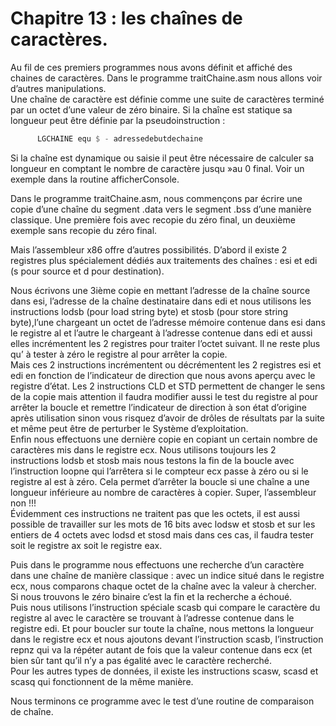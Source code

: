 # Chapitre 13 : les chaînes de caractères.

Au fil de ces premiers programmes nous avons définit et affiché des chaines de caractères. Dans le programme traitChaine.asm nous allons voir d’autres manipulations. <br>
Une chaîne de caractère est définie comme une suite de caractères terminé par un octet d’une valeur de zéro binaire.
Si la chaîne est statique sa longueur peut être définie par la pseudoinstruction :

```asm
      LGCHAINE equ $ - adressedebutdechaine
```

Si la chaîne est dynamique ou saisie il peut être nécessaire de calculer sa longueur en comptant le nombre de caractère jusqu »au 0 final. Voir un exemple dans la routine afficherConsole.<br>

Dans le programme traitChaine.asm, nous commençons par écrire une copie d’une chaîne du segment .data vers le segment .bss d’une manière classique. Une première fois avec recopie du zéro final, un deuxième exemple sans recopie du zéro final.<br>

Mais l’assembleur x86 offre d’autres possibilités. D’abord il existe 2 registres plus spécialement dédiés aux traitements des chaînes : esi et edi (s pour source et d pour destination). <br>

Nous écrivons une 3ième copie en mettant l’adresse de la chaîne source dans esi, l’adresse de la chaîne destinataire dans edi et nous utilisons les instructions lodsb (pour load string byte) et stosb (pour store string byte),l’une chargeant un octet de l’adresse mémoire contenue dans esi dans le registre al et l’autre le chargeant à l’adresse contenue dans edi et aussi elles incrémentent les 2 registres pour traiter l’octet suivant. Il ne reste plus qu’ à tester à zéro le registre al pour arrêter la copie.<br>
Mais ces 2 instructions incrémentent ou décrémentent les 2 registres esi et edi en fonction de l’indicateur de direction que nous avons aperçu avec le registre d’état. Les 2 instructions CLD et STD permettent de changer le sens de la copie mais attention il faudra modifier aussi le test du registre al pour arrêter la boucle et remettre l’indicateur de direction à son état d’origine après utilisation sinon vous risquez d’avoir de drôles de résultats par la suite et même peut être de perturber le Système d’exploitation.<br>
Enfin nous effectuons une dernière copie en copiant un certain nombre de caractères mis dans le registre ecx. Nous utilisons toujours les 2 instructions lodsb et stosb mais nous testons la fin de la boucle avec l’instruction loopne qui l’arrêtera si le compteur ecx passe à zéro ou si le registre al est à zéro. Cela permet d’arrêter la boucle si une chaîne a une longueur inférieure au nombre de caractères à copier. Super, l’assembleur non !!! <br>
Évidemment ces instructions ne traitent pas que les octets, il est aussi possible de travailler sur les mots de 16 bits avec lodsw et stosb et sur les entiers de 4 octets avec lodsd et stosd mais dans ces cas, il faudra tester soit le registre ax soit le registre eax. <br>

Puis dans le programme nous effectuons une recherche d’un caractère dans une chaîne de manière classique : avec un indice situé dans le registre ecx, nous comparons chaque octet de la chaîne avec la valeur à chercher. Si nous trouvons le zéro binaire c’est la fin et la recherche a échoué. <br>
Puis nous utilisons l’instruction spéciale scasb qui compare le caractère du registre al avec le caractère se trouvant à l’adresse contenue dans le registre edi. Et pour boucler sur toute la chaîne, nous mettons la longueur dans le registre ecx et nous ajoutons devant l’instruction scasb, l’instruction repnz qui va la répéter autant de fois que la valeur contenue dans ecx (et bien sûr tant qu’il n’y a pas égalité avec le caractère recherché.<br>
Pour les autres types de données, il existe les instructions scasw, scasd et scasq qui fonctionnent de la même manière.<br>

Nous terminons ce programme avec le test d’une routine de comparaison de chaîne. <br>
